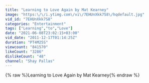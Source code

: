 ```yaml
---
title: "Learning to Love Again by Mat Kearney"
image: "https:\/\/i.ytimg.com\/vi\/7EHUnXkk7S8\/hqdefault.jpg"
vid_id: "7EHUnXkk7S8"
categories: "Entertainment"
tags: ["Learning","to","Love"]
date: "2021-06-08T23:02:15+03:00"
vid_date: "2011-12-17T01:14:25Z"
duration: "PT4M25S"
viewcount: "841570"
likeCount: "3286"
dislikeCount: "48"
channel: "Shay Pallas"
---
```

{% raw %}Learning to Love Again by Mat Kearney{% endraw %}
